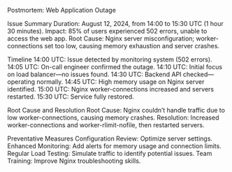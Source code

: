 Postmortem: Web Application Outage

Issue Summary
Duration: August 12, 2024, from 14:00 to 15:30 UTC (1 hour 30 minutes).
Impact: 85% of users experienced 502 errors, unable to access the web app.
Root Cause: Nginx server misconfiguration; worker-connections set too low, causing memory exhaustion and server crashes.

Timeline
14:00 UTC: Issue detected by monitoring system (502 errors).
14:05 UTC: On-call engineer confirmed the outage.
14:10 UTC: Initial focus on load balancer—no issues found.
14:30 UTC: Backend API checked—operating normally.
14:45 UTC: High memory usage on Nginx server identified.
15:00 UTC: Nginx worker-connections increased and servers restarted.
15:30 UTC: Service fully restored.

Root Cause and Resolution
Root Cause: Nginx couldn’t handle traffic due to low worker-connections, causing memory crashes.
Resolution: Increased worker-connections and worker-rlimit-nofile, then restarted servers.

Preventative Measures
Configuration Review: Optimize server settings.
Enhanced Monitoring: Add alerts for memory usage and connection limits.
Regular Load Testing: Simulate traffic to identify potential issues.
Team Training: Improve Nginx troubleshooting skills.


